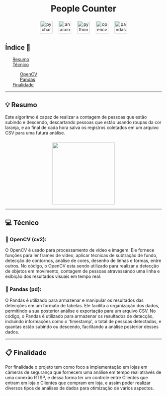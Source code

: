 <h1 align="center">People Counter</h1>

###

<div align="center">
  <img src="https://cdn.jsdelivr.net/gh/devicons/devicon/icons/pycharm/pycharm-original.svg" height="40" alt="pycharm logo"  />
  <img width="12" />
  <img src="https://cdn.jsdelivr.net/gh/devicons/devicon/icons/anaconda/anaconda-original.svg" height="40" alt="anaconda logo"  />
  <img width="12" />
  <img src="https://cdn.jsdelivr.net/gh/devicons/devicon/icons/python/python-original.svg" height="40" alt="python logo"  />
  <img width="12" />
  <img src="https://cdn.jsdelivr.net/gh/devicons/devicon/icons/opencv/opencv-original.svg" height="40" alt="opencv logo"  />
  <img width="12" />
  <img src="https://cdn.jsdelivr.net/gh/devicons/devicon/icons/pandas/pandas-original.svg" height="40" alt="pandas logo"  />
</div>

<h2>Índice 📌</h2>

<p>
    <ul style="list-style-type: none;">
        <a href="#resumo"><li>Resumo</li></a>
        <a href="#tecnico"><li>Técnico</li></a>
            <ul style="list-style-type: none;">
                <a href="#opencv"><li>OpenCV</li></a>
                <a href="#pandas"><li>Pandas</li></a>
            </ul>
        <a href="#finalidade"><li>Finalidade</li></a>
    </ul>
</p>

<hr>

<h2 id="resumo">💡 Resumo</h2>

<p>Este algoritmo é capaz de realizar a contagem de pessoas que estão subindo e descendo, descartando pessoas que estão usando roupas da cor laranja, e ao final de cada hora salva os registros coletados em um arquivo CSV para uma futura análise.</p>

###

<div align="center">
  <img height="200" src="Examples/example.gif"  />
</div>

<hr>

<h2 id="tecnico">💻 Técnico</h2>

<h3 id="opencv">🤖 OpenCV (cv2):</h3>

<p>O OpenCV é usado para processamento de vídeo e imagem. Ele fornece funções para ler frames de vídeo, aplicar técnicas de subtração de fundo, detecção de contornos, análise de cores, desenho de linhas e formas, entre outros. No código, o OpenCV esta sendo utilizado para realizar a detecção de objetos em movimento, contagem de pessoas atravessando uma linha e exibição dos resultados visuais em tempo real.</p>

###

<h3 id="pandas">🐼 Pandas (pd):</h3>

<p>O Pandas é utilizado para armazenar e manipular os resultados das detecções em um formato de tabelas. Ele facilita a organização dos dados, permitindo a sua posterior análise e exportação para um arquivo CSV. No código, o Pandas é utilizado para armazenar os resultados de detecção, incluindo informações como o 'timestamp', o total de pessoas detectadas, e quantas estão subindo ou descendo, facilitando a análise posterior desses dados.</p>

<hr>

<h2 id="finalidade">📋 Finalidade</h2>

<p>Por finalidade o projeto tem como foco a implementação em lojas em câmeras de segurança que fornecem uma análise em tempo real através de uma conexão RTSP, e dessa forma ter um controle entre Clientes que entram em loja x Clientes que compram em loja, e assim poder realizar diversos tipos de análises de dados para otimização de vários aspectos.</p>
